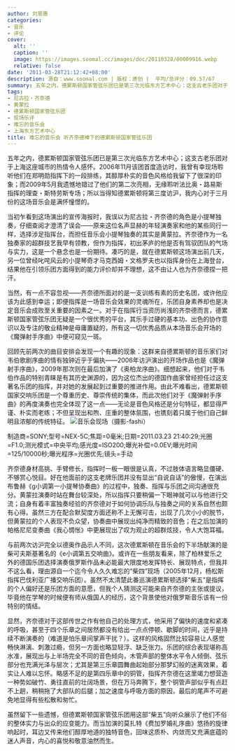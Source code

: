 ```yaml
---
author: 刘恩惠
categories:
- 音乐
- 评论
cover:
  alt: ''
  caption: ''
  image: https://images.soomal.cc/images/doc/20110328/00009916.webp
  relative: false
date: '2011-03-28T21:12:42+08:00'
description: 源自：www.soomal.com | 版权：原创 |  平均/总评分：09.57/67
summary: 五年之内，德累斯顿国家管弦乐团已是第三次光临东方艺术中心；这支古老乐团对于上海这座城市的热情令人感怀。2006年11月该团首度造访时，我曾有幸现场聆听他们在郑明勋指挥下的一段排练，其醇厚朴实的音色风格给我留下了很深的印象；而2009年5月我遗憾地错过了他们的第二次亮相，无缘聆听法比奥・路易斯指挥的理查・斯特劳斯专场……
tags:
- 尼古拉・齐奈德
- 黄蒙拉
- 德累斯顿国家管弦乐团
- 现场乐评
- 难忘的音乐会
- 上海东方艺术中心
title: 难忘的音乐会 听齐奈德棒下的德累斯顿国家管弦乐团
---
```


五年之内，德累斯顿国家管弦乐团已是第三次光临东方艺术中心；这支古老乐团对于上海这座城市的热情令人感怀。2006年11月该团首度造访时，我曾有幸现场聆听他们在郑明勋指挥下的一段排练，其醇厚朴实的音色风格给我留下了很深的印象；而2009年5月我遗憾地错过了他们的第二次亮相，无缘聆听法比奥・路易斯指挥的理查・斯特劳斯专场；所以当得知德累斯顿将第三度访沪，我内心对于三月份的这场音乐会是满怀憧憬的。

当初乍看到这场演出的宣传海报时，我误以为尼古拉・齐奈德的角色是小提琴独奏，仔细查阅才澄清了误会――原来这位名声显赫的年轻演奏家和他的某些同行一样，选择涉足指挥台，而担任音乐会小提琴独奏的其实是黄蒙拉。齐奈德作为一名独奏家的超群技艺我早有领教，但作为指挥，初出茅庐的他是否有驾驭团队的气场与实力，这是一个悬念也是一份期待。凑巧的是，就在德累斯顿这场演出前几天，另一位曾经叱咤风云的小提琴奇才马克西姆・文格罗夫也以指挥身份在上海登台，结果他在引领乐团方面得到的能力评价却并不理想，这不由让人也为齐奈德捏一把汗。

当然，有一点不容忽视――齐奈德所面对的是一支训练有素的历史名团，或许他应该为此感到幸运；即便指挥是一场音乐会效果的灵魂所在，乐团自身素养却也是决定音乐会成败至关重要的因素之一。对于在指挥行当资历尚浅的齐奈德而言，德累斯顿国家管弦乐团无疑是一个很优秀的平台，其乐手过硬的基本功、出色的协作意识以及专注的敬业精神是毋庸置疑的，所有这一切优秀品质从本场音乐会开场的《魔弹射手序曲》中便可窥见一斑。

回顾先前两次的曲目安排会发现一个有趣的现象：这群来自德累斯顿的音乐家们对韦伯歌剧序曲的情有独钟近乎于偏执――2006年访沪演出的开场作品也是《魔弹射手序曲》，2009年那次则在最后加演了《奥柏龙序曲》。细想起来，他们对于韦伯作品的特别青睐是有其历史渊源的，因为这位杰出的德国作曲家曾经担任过这支著名乐团的指挥，并对她的发展起到过重要的推进作用。由此不难看出，德累斯顿国家交响乐团是一个尊重历史、尊崇传统的集体，而此次他们对于《魔弹射手序曲》的再度演奏也完全体现了这一点――无论是音色风格还是分句特征，都显得严谨、朴实而老练；不但呈现出和煦、庄重的整体氛围，也镌刻着只属于他们自己鲜明且浓郁的传统特征。
![音乐会现场（摄影-fashi）](https://images.soomal.cc/images/doc/20110328/00009916.webp)

制造商=SONY;型号=NEX-5C;焦距=0毫米;日期=2011.03.23 21:40:29;光圈=F1.0;测光模式=中央平均;感光度=ISO200;曝光补偿=0.0EV;曝光时间=125/10000秒;曝光程序=光圈优先;镜头=手动



齐奈德身材高挑、手臂修长，指挥时一板一眼很是认真，不过肢体语言略显僵硬、不够赏心悦目。好在他面前的这支老牌乐团并没有显出“自说自话”的傲慢，在演出布鲁赫《g小调第一小提琴协奏曲》的过程中，独奏、指挥与乐团之间沟通很充分。黄蒙拉演奏时站在舞台较深处，所以指挥只要稍偏一下眼神就可以与他进行交流；自身有着丰富独奏经验的齐奈德对于如何协调乐队与独奏之间的关系自然也颇有心得。虽然三方在配合默契度方面还称不上无懈可击，出现了几次小小的脱节，但黄蒙拉的个人表现不负众望，协奏曲中展现出纯净而精致的音色；在之后加演的帕格尼尼变奏曲《我心惆怅》中更展现出了叹为观止的超群炫技，令人大饱耳福。

与前两次访沪完全以德奥作品示人不同，这次德累斯顿在音乐会的下半场献演的是柴可夫斯基著名的《e小调第五交响曲》。或许在一些朋友看来，除了柏林爱乐之外的德国乐团选择演奏俄罗斯作品未必能最大限度地发挥特长、展现特点，但我并不这么看，理由源自一个迄今令人久久难忘的“柴四”现场（2005年12月，杨松斯指挥巴伐利亚广播交响乐团）。虽然不太清楚此番巡演德累斯顿选择“柴五”是指挥的个人偏好还是乐团方面的意愿，但我个人猜测这可能来自齐奈德的主张或提议，毕竟他在学琴的时候便有师从俄国人的经历，这个背景使他对俄罗斯音乐该有一份特别的情结。

显然，齐奈德对于这部传世之作有他自己的处理方式，他采用了偏快的速度和紧凑的呼吸，甚至于四个乐章之间居然都没有给出一点点停顿、歇脚的时间，近乎是持续不断演奏的（难道是怕乐章间掌声干扰？）。这样的风格固然比较容易让人感觉畅快淋漓、刺激过瘾，但另一方面也略显轻浮、缺乏张力。乐团的综合表现堪称高水准，展现出与上半场完全不同的音色倾向，木管声部的整体水平令人倾倒、弦乐部分也充满光泽与层次；尤其是第三乐章圆舞曲起始部分那梦幻般的迷离效果，着实让人难以忘怀。略感不足的是第四乐章中的铜管，指挥齐奈德在这里竭力想营造一种势如破竹、勇往直前的壮阔场景，但在万马奔腾下，整个铜管声部似乎有点赶不上趟，稍稍拖了大部队的后腿；加之速度与呼吸方面的原因，最后的尾声不可避免地显得有些松散和匆忙。

虽然留下一些遗憾，但德累斯顿国家管弦乐团用这部“柴五”向听众展示了他们不俗的整体实力与出众的应变能力。而当加演的莫扎特《费加罗婚礼序曲》悠扬的旋律响起时，耳边又传来他们醇厚地道的独特音色，回味这质朴、内敛而又充满底蕴的迷人声音，内心的喜悦和敬意油然而生。
